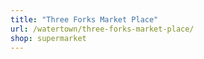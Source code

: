 ```yaml
---
title: "Three Forks Market Place"
url: /watertown/three-forks-market-place/
shop: supermarket
---
```

